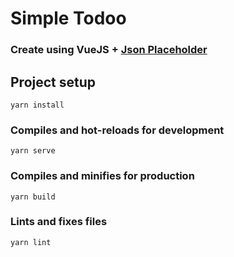 # Simple Todoo 
### Create using VueJS + [Json Placeholder](https://jsonplaceholder.typicode.com "Json Placeholder") 

## Project setup
```
yarn install
```

### Compiles and hot-reloads for development
```
yarn serve
```

### Compiles and minifies for production
```
yarn build
```

### Lints and fixes files
```
yarn lint
```
